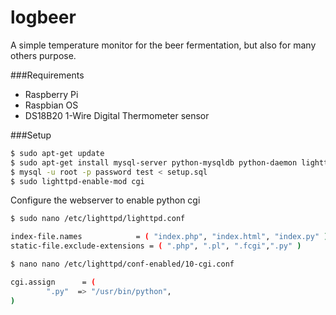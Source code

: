 logbeer
=======

A simple temperature monitor for the beer fermentation, but also for many others purpose.

###Requirements

* Raspberry Pi
* Raspbian OS
* DS18B20 1-Wire Digital Thermometer sensor


###Setup

```sh
$ sudo apt-get update
$ sudo apt-get install mysql-server python-mysqldb python-daemon lighttpd
$ mysql -u root -p password test < setup.sql
$ sudo lighttpd-enable-mod cgi
```
Configure the webserver to enable python cgi

```sh
$ sudo nano /etc/lighttpd/lighttpd.conf
```

```sh 
index-file.names            = ( "index.php", "index.html", "index.py" )
static-file.exclude-extensions = ( ".php", ".pl", ".fcgi",".py" )
```

```sh                
$ nano nano /etc/lighttpd/conf-enabled/10-cgi.conf  
```

```sh 
cgi.assign      = (
        ".py"  => "/usr/bin/python",
)
```
